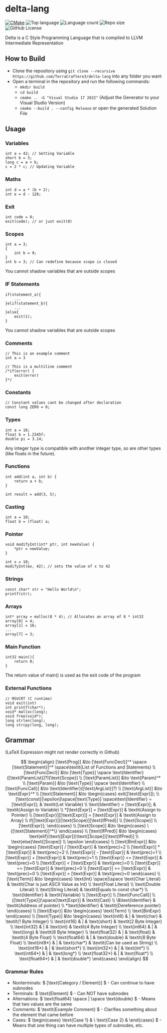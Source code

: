 # delta-lang
[![CMake](https://github.com/TerraCraftere3/delta-lang/actions/workflows/cmake_windows.yml/badge.svg)](https://github.com/TerraCraftere3/delta-lang/actions/workflows/cmake_windows.yml) 
![Top language](https://img.shields.io/github/languages/top/TerraCraftere3/delta-lang?color=yellow&logo=cplusplus)
![Language count](https://img.shields.io/github/languages/count/TerraCraftere3/delta-lang?color=blue)
![Repo size](https://img.shields.io/github/repo-size/TerraCraftere3/delta-lang?color=red&logo=gitlab)
![GitHub License](https://img.shields.io/github/license/TerraCraftere3/delta-lang)

Delta is a C Style Programming Language that is compiled to LLVM Intermediate Representation

## How to Build
- Clone the repository using `git clone --recursive https://github.com/TerraCraftere3/delta-lang` into any folder you want
- Open a terminal in the repository and run the following commands:
    - `mkdir build`
    - `cd build`
    - `cmake .. -G "Visual Studio 17 2022"` (Adjust the Generator to your Visual Studio Version)
    - `cmake --build . --config Release` or open the generated Solution File

## Usage
### Variables
```
int a = 42; // Setting Variable
short b = 3;
long c = a + b;  
c = 2 * c; // Updating Variable
```

### Maths 
```
int d = a * (b + 2);
int e = d - 128;
```

### Exit
```
int code = 0;
exit(code); // or just exit(0)
```

### Scopes
```
int a = 3;
{
    int b = 9;
}
int b = 3; // Can redefine because scope is closed
```
You cannot shadow variables that are outside scopes

### IF Statements
```
if(statement_a){
    ...
}elif(statement_b){
    ...
}else{
    exit(1);
}
```
You cannot shadow variables that are outside scopes

### Comments
```
// This is an example comment
int a = 3

// This is a multiline comment
/*if(error) {
    exit(error)
}*/
```

### Constants
```
// Constant values cant be changed after declaration
const long ZERO = 0;
```

### Types
```
int a = 10;
float b = 1.2345f;
double pi = 3.14;
```
Any integer type is compatible with another integer type, so are other types (like floats in the future).

### Functions
```
int add(int a, int b) {
    return a + b;
}

int result = add(3, 5);
```

### Casting
```
int a = 10;
float b = (float) a;
```

### Pointer
```
void modifyInt(int* ptr, int newValue) {
    *ptr = newValue;
}

int x = 10;
modifyInt(&x, 42); // sets the value of x to 42
```

### Strings
```
const char* str = "Hello World\n";
printf(str);
```

### Arrays
```
int* array = malloc(8 * 4); // Allocates an array of 8 * int32
array[0] = 4;
array[1] = 16;
...
array[7] = 3;
```

### Main Function

```
int32 main(){
    return 0;
}
```
The return value of main() is used as the exit code of the program

### External Functions
```
// MSVCRT (C runtime)
void exit(int)
int printf(char*);
void* malloc(long);
void free(void*);
long strlen(long);
long strcpy(long, long);
```

## Grammar
(LaTeX Expression might not render correctly in Github)

$$
\begin{align}
[\text{Prog}] &\to [\text{FuncDecl}]^* \space [\text{Statement}]^* \space\textit{List of Functions and Statements}
\\
[\text{FuncDecl}] &\to [\text{Type}] \space \text{Identifier}([\text{ParamList}]?)[\text{Scope}]
\\
[\text{ParamList}] &\to \text{Param}^*
\\
[\text{Param}] &\to [\text{Type}] \space \text{Identifier}
\\
[\text{FuncCall}] &\to \text{Identifier}([\text{ArgList}]?)
\\
[\text{ArgList}] &\to \text{Expr}^*
\\
[\text{Statement}] &\to 
\begin{cases}
    exit([\text{Expr}]); 
    \\
    [\text{const}|\epsilon]\space[\text{Type}] \space\text{Identifier} = [\text{Expr}]; & \textit{Let Variable}
    \\
    \text{Identifier} = [\text{Expr}]; & \textit{Assign to Variable}
    \\
    *[\text{Expr}] = [\text{Expr}] & \textit{Assign to Pointer}
    \\
    [\text{Expr}][[\text{Expr}]] = [\text{Expr}] & \textit{Assign to Array}
    \\
    if([\text{Expr}])[\text{Scope}][\text{IfPred}]
    \\
    [\text{Scope}]
    \\
    [\text{Expr}];
\end{cases}
\\
[\text{Scope}] &\to
\begin{cases}
    \{[\text{Statement}]^*\}
\end{cases}
\\
[\text{IfPred}] &\to
\begin{cases}
    \text{elif}(\text{[Expr]})\text{[Scope]}[\text{IfPred}]
    \\
    \text{else}\text{[Scope]}
    \\
    \epsilon
\end{cases}
\\
[\text{BinExpr}] &\to
\begin{cases}
    [\text{Expr}] / [\text{Expr}] & \text{prec}=2
    \\
    [\text{Expr}] * [\text{Expr}] & \text{prec}=2
    \\
    [\text{Expr}] - [\text{Expr}] & \text{prec}=1
    \\
    [\text{Expr}] + [\text{Expr}] & \text{prec}=1
    \\
    [\text{Expr}] <= [\text{Expr}] & \text{prec}=0
    \\
    [\text{Expr}] < [\text{Expr}] & \text{prec}=0
    \\
    [\text{Expr}] == [\text{Expr}] & \text{prec}=0
    \\
    [\text{Expr}] >= [\text{Expr}] & \text{prec}=0
    \\
    [\text{Expr}] > [\text{Expr}] & \text{prec}=0
\end{cases}
\\
[\text{Term}] &\to 
\begin{cases}
    \text{Int} \space|\space  \text{Char Literal} & \textit{Char is just ASCII Value as Int}
    \\
    \text{Float Literal}
    \\
    \text{Double Literal}
    \\
    \text{String Literal}  & \textit{Equals to const char*}
    \\
    \text{Identifier} & \textit{Variable}
    \\
    [\text{Expr}]
    \\
    [\text{FuncCall}]
    \\
    ([\text{Type}])\space[\text{Expr}] & \textit{Cast}
    \\
    \&\text{Identifier} & \textit{Address of pointer}
    \\
    *\text{Identifier} & \textit{Dereference pointer}
\end{cases}
\\
[\text{Expr}] &\to 
\begin{cases}
    \text{Term}
    \\
    \text{BinExpr}
\end{cases}
\\
[\text{Type}] &\to 
\begin{cases}
    \text{int8} & | & \text{char} & \textit{1 Byte Integer}
    \\
    \text{int16} & | & \text{short} & \textit{2 Byte Integer}
    \\
    \text{int32} & | & \text{int} & \textit{4 Byte Integer}
    \\
    \text{int64} & | & \text{long} & \textit{8 Byte Integer}
    \\
    \text{float32} & | & \text{float} & \textit{4 Byte Float}
    \\
    \text{float64} & | & \text{double} & \textit{8 Byte Float}
    \\
    \text{int8*} & | & \text{char*} & \textit{Can be used as String}
    \\
    \text{int16*} & | & \text{short*}
    \\
    \text{int32*} & | & \text{int*}
    \\
    \text{int64*} & | & \text{long*}
    \\
    \text{float32*} & | & \text{float*}
    \\
    \text{float64*} & | & \text{double*}
\end{cases}
\end{align}
$$

### Grammar Rules
- Nonterminals: $ [\text{Category / Element}] $ - Can continue to have subnodes
- Terminals: $ \text{Element} $ - Can NOT have subnodes
- Alternations: $ \text{float64} \space | \space \text{double} $ - Means that two values are the same
- Comments: $ \textit{Example Comment} $ - Clarifies something about the element that came before
- Cases: $ \begin{cases}
    \text{Case 1} &
    \\
    \text{Case 2} &
\end{cases} $ - Means that one thing can have multiple types of subnodes, etc.
